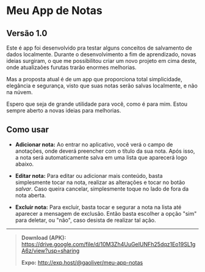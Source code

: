 # Meu App de Notas
## Versão 1.0

Este é app foi desenvolvido pra testar alguns conceitos de salvamento de dados localmente. Durante o desenvolvimento a fim de aprendizado, novas ideias surgiram, o que me possibilitou criar um novo projeto em cima deste, onde atualizaões furutas trarão enormes melhorias.

Mas a proposta atual é de um app que proporciona total simplicidade, elegância e segurança, visto que suas notas serão salvas localmente, e não na núvem.

Espero que seja de grande utilidade para você, como é para mim. Estou sempre aberto a novas ideias para melhorias.

## Como usar

- **Adicionar nota:**
Ao entrar no aplicativo, você verá o campo de anotações, onde deverá preencher com o título da sua nota. Após isso, a nota será automaticamente salva em uma lista que aparecerá logo abaixo.

- **Editar nota:**
Para editar ou adicionar mais conteúdo, basta simplesmente tocar na nota, realizar as alterações e tocar no botão *salvar*. Caso queira cancelar, simplesmente toque no lado de fora da nota aberta.

- **Excluir nota:**
Para excluir, basta tocar e segurar a nota na lista até aparecer a mensagem de exclusão. Então basta escolher a opção "sim" para deletar, ou "não", caso desista de realizar tal ação.

---

> **Download (APK):** https://drive.google.com/file/d/10M3Zh4UuGeIUNFh25dqz1Eo19SL1gA6z/view?usp=sharing
>
> **Expo:** http://exp.host/@gaoliver/meu-app-notas
